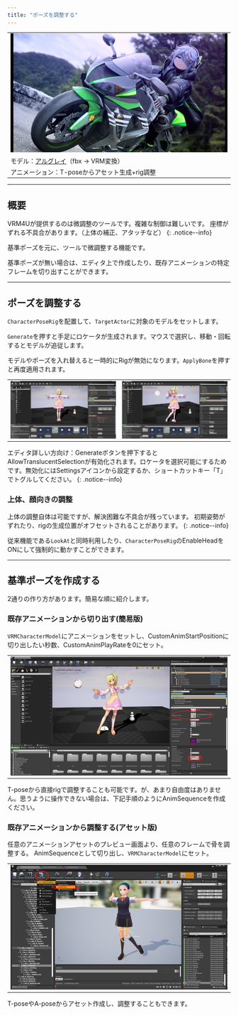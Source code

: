 ```yaml
---
title: "ポーズを調整する"
---
```


||
|-|
|[![](./assets/images/small/02r_top.png)](../assets/images/02r_top.png)|
|モデル：[アルグレイ](https://booth.pm/ja/items/1935911)（fbx -> VRM変換）|
|アニメーション：T-poseからアセット生成+rig調整|
----
## 概要

VRM4Uが提供するのは微調整のツールです。複雑な制御は難しいです。
座標がずれる不具合があります。（上体の補正、アタッチなど）
{: .notice--info}

基準ポーズを元に、ツールで微調整する機能です。

基準ポーズが無い場合は、エディタ上で作成したり、既存アニメーションの特定フレームを切り出すことができます。

----
## ポーズを調整する

`CharacterPoseRig`を配置して、`TargetActor`に対象のモデルをセットします。

`Generate`を押すと手足にロケータが生成されます。マウスで選択し、移動・回転するとモデルが追従します。

モデルやポーズを入れ替えると一時的にRigが無効になります。`ApplyBone`を押すと再度適用されます。

|||
|-|-|
|[![](./assets/images/small/02r_gen.png)](../assets/images/02r_gen.png)|[![](./assets/images/small/02r_control.png)](../assets/images/02r_control.png)|

エディタ詳しい方向け：Generateボタンを押下するとAllowTranslucentSelectionが有効化されます。ロケータを選択可能にするためです。無効化にはSettingsアイコンから設定するか、ショートカットキー「T」でトグルしてください。
{: .notice--info}

### 上体、顔向きの調整

上体の調整自体は可能ですが、解決困難な不具合が残っています。
初期姿勢がずれたり、rigの生成位置がオフセットされることがあります。
{: .notice--info}

従来機能である`LookAt`と同時利用したり、`CharacterPoseRig`のEnableHeadをONにして強制的に動かすことができます。

----
## 基準ポーズを作成する

2通りの作り方があります。簡易な順に紹介します。

### 既存アニメーションから切り出す(簡易版)

`VRMCharacterModel`にアニメーションをセットし、CustomAnimStartPositionに切り出したい秒数、CustomAnimPlayRateを0にセット。

||
|-|
|[![](./assets/images/small/02r_pos.png)](../assets/images/02r_pos.png)|


T-poseから直接rigで調整することも可能です。が、あまり自由度はありません。思うように操作できない場合は、下記手順のようにAnimSequenceを作成ください。

### 既存アニメーションから調整する(アセット版)

任意のアニメーションアセットのプレビュー画面より、任意のフレームで骨を調整する。
AnimSequenceとして切り出し、`VRMCharacterModel`にセット。

||
|-|
|[![](./assets/images/small/02r_skeleton.png)](../assets/images/02r_skeleton.png)|


T-poseやA-poseからアセット作成し、調整することもできます。
